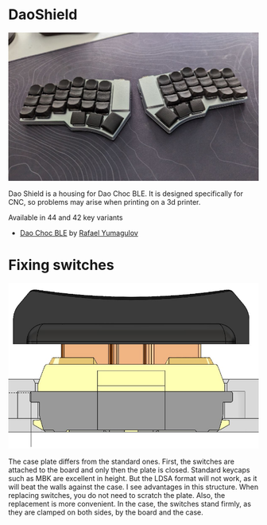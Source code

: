 # DaoShield
![Dao Shield](pics/DaoShield.JPG)

Dao Shield is a housing for Dao Choc BLE. It is designed specifically for CNC, so problems may arise when printing on a 3d printer.

Available in 44 and 42 key variants

- [Dao Choc BLE](https://github.com/yumagulovrn/dao-choc-ble) by [Rafael Yumagulov](https://github.com/yumagulovrn) 


# Fixing switches
![Dao Shield](pics/0.2.jpg)

The case plate differs from the standard ones. First, the switches are attached to the board and only then the plate is closed. Standard keycaps such as MBK are excellent in height. But the LDSA format will not work, as it will beat the walls against the case.
I see advantages in this structure. When replacing switches, you do not need to scratch the plate. Also, the replacement is more convenient. 
In the case, the switches stand firmly, as they are clamped on both sides, by the board and the case.

